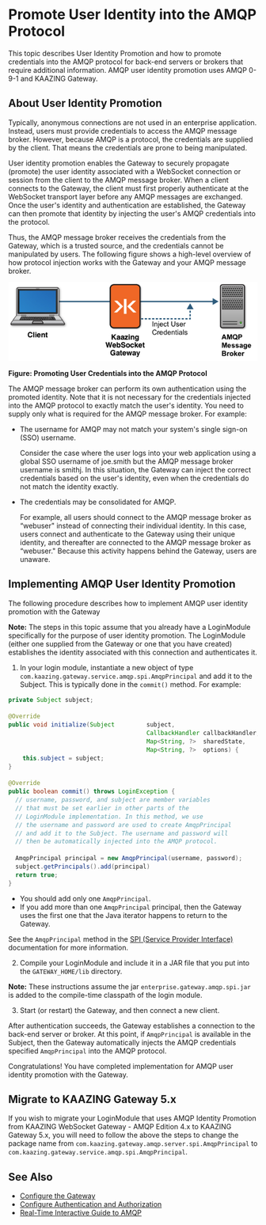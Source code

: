 Promote User Identity into the AMQP Protocol
================================================

This topic describes User Identity Promotion and how to promote credentials into the AMQP protocol for back-end servers or brokers that require additional information. AMQP user identity promotion uses AMQP 0-9-1 and KAAZING Gateway.

About User Identity Promotion
------------------------------------------------

Typically, anonymous connections are not used in an enterprise application. Instead, users must provide credentials to access the AMQP message broker. However, because AMQP is a protocol, the credentials are supplied by the client. That means the credentials are prone to being manipulated.

User identity promotion enables the Gateway to securely propagate (promote) the user identity associated with a WebSocket connection or session from the client to the AMQP message broker. When a client connects to the Gateway, the client must first properly authenticate at the WebSocket transport layer before any AMQP messages are exchanged. Once the user's identity and authentication are established, the Gateway can then promote that identity by injecting the user's AMQP credentials into the protocol.

Thus, the AMQP message broker receives the credentials from the Gateway, which is a trusted source, and the credentials cannot be manipulated by users. The following figure shows a high-level overview of how protocol injection works with the Gateway and your AMQP message broker.

![Promoting User Credentials into the AMQP Protocol](../images/f-amqp-user-creds-web.png)

**Figure: Promoting User Credentials into the AMQP Protocol**

The AMQP message broker can perform its own authentication using the promoted identity. Note that it is not necessary for the credentials injected into the AMQP protocol to exactly match the user's identity. You need to supply only what is required for the AMQP message broker. For example:

- The username for AMQP may not match your system's single sign-on (SSO) username.

  Consider the case where the user logs into your web application using a global SSO username of joe.smith but the AMQP message broker username is smithj. In this situation, the Gateway can inject the correct credentials based on the user's identity, even when the credentials do not match the identity exactly.
- The credentials may be consolidated for AMQP.

  For example, all users should connect to the AMQP message broker as “webuser" instead of connecting their individual identity. In this case, users connect and authenticate to the Gateway using their unique identity, and thereafter are connected to the AMQP message broker as “webuser." Because this activity happens behind the Gateway, users are unaware.

Implementing AMQP User Identity Promotion
-----------------------------------------------------------
The following procedure describes how to implement AMQP user identity promotion with the Gateway

**Note:** The steps in this topic assume that you already have a LoginModule specifically for the purpose of user identity promotion. The LoginModule (either one supplied from the Gateway or one that you have created) establishes the identity associated with this connection and authenticates it.

1. In your login module, instantiate a new object of type `com.kaazing.gateway.service.amqp.spi.AmqpPrincipal` and add it to the Subject. This is typically done in the `commit()` method. For example:
  ``` java
  private Subject subject;

  @Override
  public void initialize(Subject         subject,
                                         CallbackHandler callbackHandler,
                                         Map<String, ?>  sharedState,
                                         Map<String, ?>  options) {
      this.subject = subject;
  }

  @Override
  public boolean commit() throws LoginException {
    // username, password, and subject are member variables
    // that must be set earlier in other parts of the
    // LoginModule implementation. In this method, we use
    // the username and password are used to create AmqpPrincipal  
    // and add it to the Subject. The username and password will
    // then be automatically injected into the AMQP protocol.

    AmqpPrincipal principal = new AmqpPrincipal(username, password);
    subject.getPrincipals().add(principal)
    return true;
  }
  ```

   - You should add only one `AmqpPrincipal`.
   - If you add more than one `AmqpPrincipal` principal, then the Gateway uses the first one that the Java iterator happens to return to the Gateway.

  See the `AmqpPrincipal` method in the [SPI (Service Provider Interface)](http://developer.kaazing.com/documentation/5.0/apidoc/server/gateway/server/spi/index.html) documentation for more information.

2. Compile your LoginModule and include it in a JAR file that you put into the `GATEWAY_HOME/lib` directory.

  **Note:** These instructions assume the jar `enterprise.gateway.amqp.spi.jar` is added to the compile-time classpath of the login module.

3. Start (or restart) the Gateway, and then connect a new client.

  After authentication succeeds, the Gateway establishes a connection to the back-end server or broker. At this point, if `AmqpPrincipal` is available in the Subject, then the Gateway automatically injects the AMQP credentials specified `AmqpPrincipal` into the AMQP protocol.

Congratulations! You have completed implementation for AMQP user identity promotion with the Gateway.

Migrate to KAAZING Gateway 5.x
-------------------------------------------------------
If you wish to migrate your LoginModule that uses AMQP Identity Promotion from KAAZING WebSocket Gateway - AMQP Edition 4.x to KAAZING Gateway 5.x, you will need to follow the above the steps to change the package name from `com.kaazing.gateway.amqp.server.spi.AmqpPrincipal` to ` com.kaazing.gateway.service.amqp.spi.AmqpPrincipal`.

See Also
-------------------------------------------------------

- [Configure the Gateway](../admin-reference/o_configure_gateway_checklist.md)
- [Configure Authentication and Authorization](o_auth_configure.md)
- [Real-Time Interactive Guide to AMQP](../guide-amqp.md)
